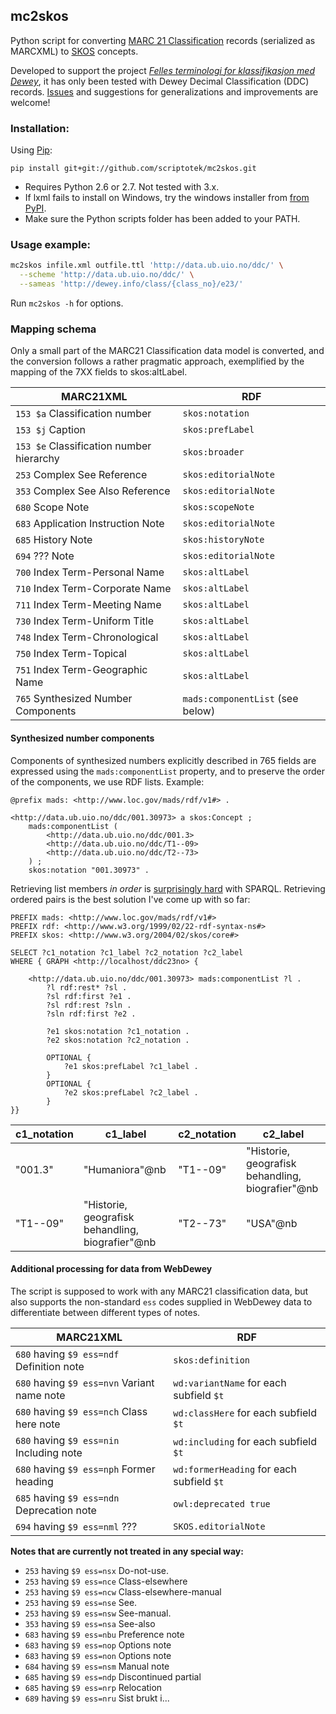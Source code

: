 mc2skos
---

Python script for converting
[MARC 21 Classification](http://www.loc.gov/marc/classification/)
records (serialized as MARCXML) to
[SKOS](http://www.w3.org/2004/02/skos/) concepts.

Developed to support the
project *[Felles terminologi for klassifikasjon med Dewey](http://www.ub.uio.no/om/prosjekter/deweymapping/index.html)*,
it has only been tested with Dewey Decimal Classification (DDC) records.
[Issues](https://github.com/scriptotek/mc2skos/issues) and
suggestions for generalizations and improvements are welcome!

### Installation:

Using [Pip](http://pip.readthedocs.org/en/latest/installing.html):
```
pip install git+git://github.com/scriptotek/mc2skos.git
```

* Requires Python 2.6 or 2.7. Not tested with 3.x.
* If lxml fails to install on Windows, try the windows installer
from [from PyPI](https://pypi.python.org/pypi/lxml/3.4.0).
* Make sure the Python scripts folder has been added to your PATH.

### Usage example:

```bash
mc2skos infile.xml outfile.ttl 'http://data.ub.uio.no/ddc/' \
  --scheme 'http://data.ub.uio.no/ddc/' \
  --sameas 'http://dewey.info/class/{class_no}/e23/'
```

Run `mc2skos -h` for options.

### Mapping schema

Only a small part of the MARC21 Classification
data model is converted, and the conversion follows a rather
pragmatic approach, exemplified by the mapping of the 7XX fields
to skos:altLabel.


| MARC21XML                                        | RDF                                  |
|--------------------------------------------------|--------------------------------------|
| `153 $a` Classification number                   | `skos:notation`                      |
| `153 $j` Caption                                 | `skos:prefLabel`                     |
| `153 $e` Classification number hierarchy         | `skos:broader`                       |
| `253` Complex See Reference                      | `skos:editorialNote`                 |
| `353` Complex See Also Reference                 | `skos:editorialNote`                 |
| `680` Scope Note                                 | `skos:scopeNote`                     |
| `683` Application Instruction Note               | `skos:editorialNote`                 |
| `685` History Note                               | `skos:historyNote`                   |
| `694` ??? Note                                   | `skos:editorialNote`                 |
| `700` Index Term-Personal Name                   | `skos:altLabel`                      |
| `710` Index Term-Corporate Name                  | `skos:altLabel`                      |
| `711` Index Term-Meeting Name                    | `skos:altLabel`                      |
| `730` Index Term-Uniform Title                   | `skos:altLabel`                      |
| `748` Index Term-Chronological                   | `skos:altLabel`                      |
| `750` Index Term-Topical                         | `skos:altLabel`                      |
| `751` Index Term-Geographic Name                 | `skos:altLabel`                      |
| `765` Synthesized Number Components              | `mads:componentList` (see below)     |


#### Synthesized number components

Components of synthesized numbers explicitly described in 765 fields are
expressed using the `mads:componentList` property, and to preserve the order of the
components, we use RDF lists. Example:

```turtle
@prefix mads: <http://www.loc.gov/mads/rdf/v1#> .

<http://data.ub.uio.no/ddc/001.30973> a skos:Concept ;
    mads:componentList (
        <http://data.ub.uio.no/ddc/001.3>
        <http://data.ub.uio.no/ddc/T1--09>
        <http://data.ub.uio.no/ddc/T2--73>
    ) ;
    skos:notation "001.30973" .

```

Retrieving list members *in order* is [surprisingly hard](http://answers.semanticweb.com/questions/18056/querying-rdf-lists-collections-with-sparql) with SPARQL.
Retrieving ordered pairs is the best solution I've come up with so far:

```sparql
PREFIX mads: <http://www.loc.gov/mads/rdf/v1#>
PREFIX rdf: <http://www.w3.org/1999/02/22-rdf-syntax-ns#>
PREFIX skos: <http://www.w3.org/2004/02/skos/core#>

SELECT ?c1_notation ?c1_label ?c2_notation ?c2_label
WHERE { GRAPH <http://localhost/ddc23no> {

    <http://data.ub.uio.no/ddc/001.30973> mads:componentList ?l .
        ?l rdf:rest* ?sl .
        ?sl rdf:first ?e1 .
        ?sl rdf:rest ?sln .
        ?sln rdf:first ?e2 .

        ?e1 skos:notation ?c1_notation .
        ?e2 skos:notation ?c2_notation .

        OPTIONAL {
            ?e1 skos:prefLabel ?c1_label .
        }
        OPTIONAL {
            ?e2 skos:prefLabel ?c2_label .
        }
}}
```

| c1_notation | c1_label                                         | c2_notation | c2_label                                         |
|-------------|--------------------------------------------------|-------------|--------------------------------------------------|
| "001.3"     | "Humaniora"@nb                                   | "T1--09"    | "Historie, geografisk behandling, biografier"@nb |
| "T1--09"    | "Historie, geografisk behandling, biografier"@nb | "T2--73"    | "USA"@nb                                         |


#### Additional processing for data from WebDewey

The script is supposed to work with any MARC21 classification data, but also supports the non-standard `ess` codes supplied in WebDewey data to differentiate between different types of notes.

| MARC21XML                                         | RDF                                           |
|---------------------------------------------------|-----------------------------------------------|
| `680` having `$9 ess=ndf` Definition note         | `skos:definition`                             |
| `680` having `$9 ess=nvn` Variant name note       | `wd:variantName` for each subfield `$t`       |
| `680` having `$9 ess=nch` Class here note         | `wd:classHere` for each subfield `$t`         |
| `680` having `$9 ess=nin` Including note          | `wd:including` for each subfield `$t`         |
| `680` having `$9 ess=nph` Former heading          | `wd:formerHeading` for each subfield `$t`     |
| `685` having `$9 ess=ndn` Deprecation note        | `owl:deprecated true`                         |
| `694` having `$9 ess=nml` ???                     | `SKOS.editorialNote`                          |

**Notes that are currently not treated in any special way:**

* `253` having `$9 ess=nsx` Do-not-use.
* `253` having `$9 ess=nce` Class-elsewhere
* `253` having `$9 ess=ncw` Class-elsewhere-manual
* `253` having `$9 ess=nse` See.
* `253` having `$9 ess=nsw` See-manual.
* `353` having `$9 ess=nsa` See-also
* `683` having `$9 ess=nbu` Preference note
* `683` having `$9 ess=nop` Options note
* `683` having `$9 ess=non` Options note
* `684` having `$9 ess=nsm` Manual note
* `685` having `$9 ess=ndp` Discontinued partial
* `685` having `$9 ess=nrp` Relocation
* `689` having `$9 ess=nru` Sist brukt i...
